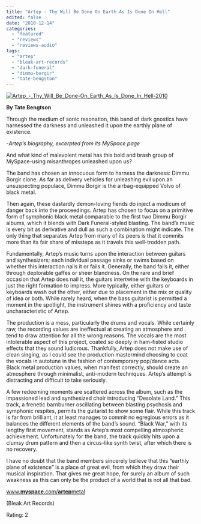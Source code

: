 ```yaml
---
title: "Artep - Thy Will Be Done On Earth As Is Done In Hell"
edited: false
date: "2010-12-14"
categories:
  - "featured"
  - "reviews"
  - "reviews-audio"
tags:
  - "artep"
  - "bleak-art-records"
  - "dark-funeral"
  - "dimmu-borgir"
  - "tate-bengston"
---
```


[![](http://www.hellbound.ca/wp-content/uploads/2010/12/Artep_-_Thy_Will_Be_Done-On_Earth_As_Is_Done_In_Hell-2010.jpg "Artep_-_Thy_Will_Be_Done-On_Earth_As_Is_Done_In_Hell-2010")](http://www.hellbound.ca/wp-content/uploads/2010/12/Artep_-_Thy_Will_Be_Done-On_Earth_As_Is_Done_In_Hell-2010.jpg)

**By Tate Bengtson**

Through the medium of sonic resonation, this band of dark gnostics have harnessed the darkness and unleashed it upon the earthly plane of existence.

\-_Artep’s biography, excerpted from its MySpace page_

And what kind of malevolent metal has this bold and brash group of MySpace-using misanthropes unleashed upon us?

The band has chosen an innocuous form to harness the darkness: Dimmu Borgir clone. As far as delivery vehicles for unleashing evil upon an unsuspecting populace, Dimmu Borgir is the airbag-equipped Volvo of black metal.

Then again, these dastardly demon-loving fiends do inject a modicum of danger back into the proceedings. Artep has chosen to focus on a primitive form of symphonic black metal comparable to the first two Dimmu Borgir albums, which it blends with Dark Funeral-styled blasting. The band’s music is every bit as derivative and dull as such a combination might indicate. The only thing that separates Artep from many of its peers is that it commits more than its fair share of missteps as it travels this well-trodden path.

Fundamentally, Artep’s music turns upon the interaction between guitars and synthesizers; each individual passage sinks or swims based on whether this interaction nails it or fails it. Generally, the band fails it, either through deplorable gaffes or sheer blandness. On the rare and brief occasion that Artep does nail it, the guitars intertwine with the keyboards in just the right formation to impress. More typically, either guitars or keyboards wash out the other, either due to placement in the mix or quality of idea or both. While rarely heard, when the bass guitarist is permitted a moment in the spotlight, the instrument shines with a proficiency and taste uncharacteristic of Artep.

The production is a mess, particularly the drums and vocals. While certainly raw, the recording values are ineffectual at creating an atmosphere and tend to draw attention for all the wrong reasons. The vocals are the most intolerable aspect of this project, coated so deeply in ham-fisted studio effects that they sound ludicrous. Thankfully, Artep does not make use of clean singing, as I could see the production mastermind choosing to coat the vocals in autotune in the fashion of contemporary pop/dance acts. Black metal production values, when manifest correctly, should create an atmosphere through minimalist, anti-modern techniques. Artep’s attempt is distracting and difficult to take seriously.

A few redeeming moments are scattered across the album, such as the impassioned lead and synthesized choir introducing “Desolate Land.” This track, a frenetic barnburner oscillating between blasting psychosis and symphonic respites, permits the guitarist to show some flair. While this track is far from brilliant, it at least manages to commit no egregious errors as it balances the different elements of the band’s sound. “Black War,” with its lengthy first movement, stands as Artep’s most compelling atmospheric achievement. Unfortunately for the band, the track quickly hits upon a clumsy drum pattern and then a circus-like synth twist, after which there is no recovery.

I have no doubt that the band members sincerely believe that this “earthly plane of existence” is a place of great evil, from which they draw their musical inspiration. That gives me great hope, for surely an album of such weakness as this can only be the product of a world that is not all that bad.

[www.**myspace**.com/**artep**metal](http://www.myspace.com/artepmetal)

(Bleak Art Records)

Rating: 2
